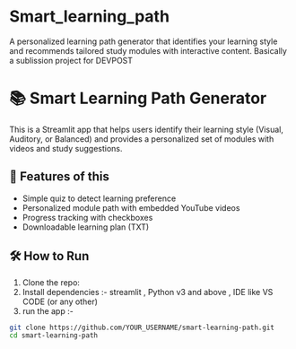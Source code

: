 # Smart_learning_path
A personalized learning path generator that identifies your learning style and recommends tailored study modules with interactive content.
Basically a sublission project for DEVPOST 

# 📚 Smart Learning Path Generator

This is a Streamlit app that helps users identify their learning style (Visual, Auditory, or Balanced) and provides a personalized set of modules with videos and study suggestions.

## 🚀 Features of this 

- Simple quiz to detect learning preference
- Personalized module path with embedded YouTube videos
- Progress tracking with checkboxes
- Downloadable learning plan (TXT)

## 🛠 How to Run

1. Clone the repo:
2. Install dependencies :- streamlit , Python v3 and above , IDE like VS CODE (or any other)
3. run the app :-
```bash
git clone https://github.com/YOUR_USERNAME/smart-learning-path.git
cd smart-learning-path


